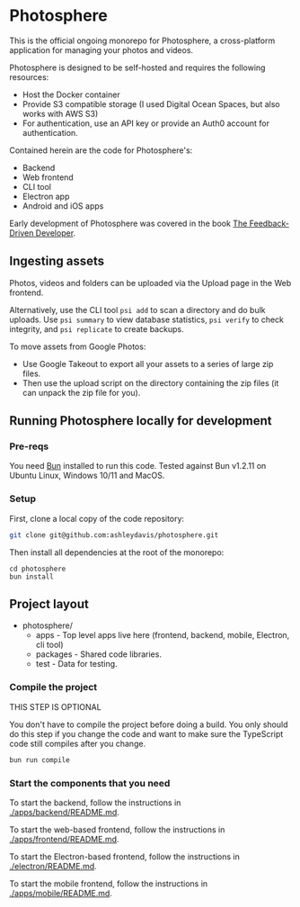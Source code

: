 # Photosphere

This is the official ongoing monorepo for Photosphere, a cross-platform application for managing your photos and videos.

Photosphere is designed to be self-hosted and requires the following resources:
- Host the Docker container
- Provide S3 compatible storage (I used Digital Ocean Spaces, but also works with AWS S3)
- For authentication, use an API key or provide an Auth0 account for authentication.

Contained herein are the code for Photosphere's:
- Backend
- Web frontend
- CLI tool
- Electron app
- Android and iOS apps

Early development of Photosphere was covered in the book [The Feedback-Driven Developer](https://www.manning.com/books/the-feedback-driven-developer).

## Ingesting assets

Photos, videos and folders can be uploaded via the Upload page in the Web frontend.

Alternatively, use the CLI tool `psi add` to scan a directory and do bulk uploads. Use `psi summary` to view database statistics, `psi verify` to check integrity, and `psi replicate` to create backups.

To move assets from Google Photos:
- Use Google Takeout to export all your assets to a series of large zip files.
- Then use the upload script on the directory containing the zip files (it can unpack the zip file for you).

## Running Photosphere locally for development

### Pre-reqs

You need [Bun](https://bun.sh/docs/installation) installed to run this code. Tested against Bun v1.2.11 on Ubuntu Linux, Windows 10/11 and MacOS.

### Setup

First, clone a local copy of the code repository:

```bash
git clone git@github.com:ashleydavis/photosphere.git
```

Then install all dependencies at the root of the monorepo:

```
cd photosphere
bun install
```

## Project layout

- photosphere/
    - apps - Top level apps live here (frontend, backend, mobile, Electron, cli tool)
    - packages - Shared code libraries.
    - test - Data for testing.


### Compile the project

THIS STEP IS OPTIONAL

You don't have to compile the project before doing a build. You only should do this step if you change the code and want to make sure the TypeScript code still compiles after you change.

```bash
bun run compile
```

### Start the components that you need

To start the backend, follow the instructions in [./apps/backend/README.md](./apps/backend/README.md).

To start the web-based frontend, follow the instructions in [./apps/frontend/README.md](./apps/frontend/README.md).

To start the Electron-based frontend, follow the instructions in [./electron/README.md](./apps/electron/README.md).

To start the mobile frontend, follow the instructions in [./apps/mobile/README.md](./apps/mobile/README.md).







